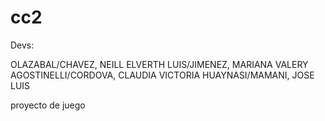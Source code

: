 # cc2

Devs: 

OLAZABAL/CHAVEZ, NEILL ELVERTH
LUIS/JIMENEZ, MARIANA VALERY
AGOSTINELLI/CORDOVA, CLAUDIA VICTORIA
HUAYNASI/MAMANI, JOSE LUIS

proyecto de juego
